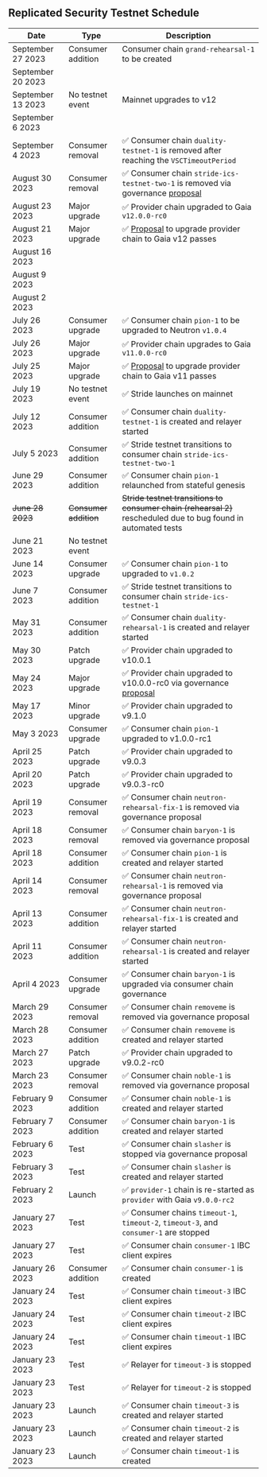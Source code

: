 ## Replicated Security Testnet Schedule

| Date               | Type                  | Description                                                                                                                                |
| ------------------ | --------------------- | ------------------------------------------------------------------------------------------------------------------------------------------ |
| September 27  2023 | Consumer addition     | Consumer chain `grand-rehearsal-1` to be created                                                                                           |
| September 20  2023 |                       |                                                                                                                                            |
| September 13  2023 | No testnet event      | Mainnet upgrades to v12                                                                                                                    |
| September 6  2023  |                       |                                                                                                                                            |
| September 4  2023  | Consumer removal      | ✅ Consumer chain `duality-testnet-1` is removed after reaching the `VSCTimeoutPeriod`                                                      |
| August 30  2023    | Consumer removal      | ✅ Consumer chain `stride-ics-testnet-two-1` is removed via governance [proposal](https://explorer.rs-testnet.polypore.xyz/provider/gov/49) |
| August 23  2023    | Major upgrade         | ✅ Provider chain upgraded to Gaia `v12.0.0-rc0`                                                                                            |
| August 21  2023    | Major upgrade         | ✅ [Proposal](https://explorer.rs-testnet.polypore.xyz/provider/gov/48) to upgrade provider chain to Gaia v12 passes                        |
| August 16  2023    |                       |                                                                                                                                            |
| August 9  2023     |                       |                                                                                                                                            |
| August 2 2023      |                       |
| July 26  2023      | Consumer upgrade      | ✅ Consumer chain `pion-1` to be upgraded to Neutron `v1.0.4`                                                                               |
| July 26  2023      | Major upgrade         | ✅ Provider chain upgrades to Gaia `v11.0.0-rc0`                                                                                            |
| July 25  2023      | Major upgrade         | ✅ [Proposal](https://explorer.rs-testnet.polypore.xyz/provider/gov/45) to upgrade provider chain to Gaia v11 passes                        |
| July 19  2023      | No testnet event      | ✅ Stride launches on mainnet                                                                                                               |
| July 12  2023      | Consumer addition     | ✅ Consumer chain `duality-testnet-1` is created and relayer started                                                                        |
| July 5  2023       | Consumer addition     | ✅ Stride testnet transitions to consumer chain `stride-ics-testnet-two-1`                                                                  |
| June 29 2023       | Consumer addition     | ✅ Consumer chain `pion-1` relaunched from stateful genesis                                                                                 |
| ~~June 28 2023~~   | ~~Consumer addition~~ | ~~Stride testnet transitions to consumer chain (rehearsal 2)~~ rescheduled due to bug found in automated tests                             |
| June 21 2023       | No testnet event      |                                                                                                                                            |
| June 14 2023       | Consumer upgrade      | ✅ Consumer chain `pion-1` to upgraded to `v1.0.2`                                                                                          |
| June 7 2023        | Consumer addition     | ✅ Stride testnet transitions to consumer chain `stride-ics-testnet-1`                                                                      |
| May 31 2023        | Consumer addition     | ✅ Consumer chain `duality-rehearsal-1` is created and relayer started                                                                      |
| May 30 2023        | Patch upgrade         | ✅ Provider chain upgraded to v10.0.1                                                                                                       |
| May 24 2023        | Major upgrade         | ✅ Provider chain upgraded to v10.0.0-rc0 via governance [proposal](https://explorer.rs-testnet.polypore.xyz/provider/gov/30)               |
| May 17 2023        | Minor upgrade         | ✅ Provider chain upgraded to v9.1.0                                                                                                        |
| May 3    2023      | Consumer upgrade      | ✅ Consumer chain `pion-1` upgraded to v1.0.0-rc1                                                                                           |
| April 25 2023      | Patch upgrade         | ✅ Provider chain upgraded to v9.0.3                                                                                                        |
| April 20 2023      | Patch upgrade         | ✅ Provider chain upgraded to v9.0.3-rc0                                                                                                    |
| April 19 2023      | Consumer removal      | ✅ Consumer chain `neutron-rehearsal-fix-1` is removed via governance proposal                                                              |
| April 18 2023      | Consumer removal      | ✅ Consumer chain `baryon-1` is removed via governance proposal                                                                             |
| April 18 2023      | Consumer addition     | ✅ Consumer chain `pion-1` is created and relayer started                                                                                   |
| April 14 2023      | Consumer removal      | ✅ Consumer chain `neutron-rehearsal-1` is removed via governance proposal                                                                  |
| April 13 2023      | Consumer addition     | ✅ Consumer chain `neutron-rehearsal-fix-1` is created and relayer started                                                                  |
| April 11 2023      | Consumer addition     | ✅ Consumer chain `neutron-rehearsal-1` is created and relayer started                                                                      |
| April 4  2023      | Consumer upgrade      | ✅ Consumer chain `baryon-1` is upgraded via consumer chain governance                                                                      |
| March 29 2023      | Consumer removal      | ✅ Consumer chain `removeme` is removed via governance proposal                                                                             |
| March 28 2023      | Consumer addition     | ✅ Consumer chain `removeme` is created and relayer started                                                                                 |
| March 27 2023      | Patch upgrade         | ✅ Provider chain upgraded to v9.0.2-rc0                                                                                                    |
| March 23 2023      | Consumer removal      | ✅ Consumer chain `noble-1` is removed via governance proposal                                                                              |
| February 9 2023    | Consumer addition     | ✅ Consumer chain `noble-1` is created and relayer started                                                                                  |
| February 7 2023    | Consumer addition     | ✅ Consumer chain `baryon-1` is created and relayer started                                                                                 |
| February 6 2023    | Test                  | ✅ Consumer chain `slasher` is stopped via governance proposal                                                                              |
| February 3 2023    | Test                  | ✅ Consumer chain `slasher` is created and relayer started                                                                                  |
| February 2 2023    | Launch                | ✅ `provider-1` chain is re-started as `provider` with Gaia `v9.0.0-rc2`                                                                    |
| January 27 2023    | Test                  | ✅ Consumer chains `timeout-1`, `timeout-2`, `timeout-3`, and `consumer-1` are stopped                                                      |
| January 27 2023    | Test                  | ✅ Consumer chain `consumer-1` IBC client expires                                                                                           |
| January 26 2023    | Consumer addition     | ✅ Consumer chain `consumer-1` is created                                                                                                   |
| January 24 2023    | Test                  | ✅ Consumer chain `timeout-3` IBC client expires                                                                                            |
| January 24 2023    | Test                  | ✅ Consumer chain `timeout-2` IBC client expires                                                                                            |
| January 24 2023    | Test                  | ✅ Consumer chain `timeout-1` IBC client expires                                                                                            |
| January 23 2023    | Test                  | ✅ Relayer for `timeout-3` is stopped                                                                                                       |
| January 23 2023    | Test                  | ✅ Relayer for `timeout-2` is stopped                                                                                                       |
| January 23 2023    | Launch                | ✅ Consumer chain `timeout-3` is created and relayer started                                                                                |
| January 23 2023    | Launch                | ✅ Consumer chain `timeout-2` is created and relayer started                                                                                |
| January 23 2023    | Launch                | ✅ Consumer chain `timeout-1` is created                                                                                                    |
